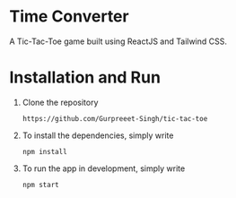 # Time Converter

A Tic-Tac-Toe game built using ReactJS and Tailwind CSS.

<!-- ### [Live Demo](https://time-converter1.netlify.app/) -->

# Installation and Run

1. Clone the repository
   ```
   https://github.com/Gurpreeet-Singh/tic-tac-toe
   ```
2. To install the dependencies, simply write
   ```
   npm install
   ```
3. To run the app in development, simply write
   ```
   npm start
   ```
